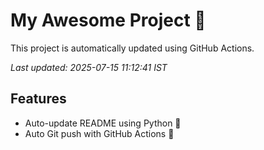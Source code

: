 # My Awesome Project 🚀

This project is automatically updated using GitHub Actions.

_Last updated: 2025-07-15 11:12:41 IST_

## Features
- Auto-update README using Python 🐍
- Auto Git push with GitHub Actions 🤖
